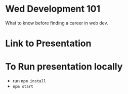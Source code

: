 # Wed Development 101
What to know before finding a career in web dev.

# Link to Presentation

# To Run presentation locally
* run `npm install`
* `npm start`